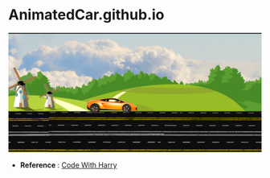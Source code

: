 # AnimatedCar.github.io

<img src="https://github.com/kishanrajput23/AnimatedCar.github.io/blob/main/screenshot.png" alt="">



- __Reference__ : [Code With Harry](https://youtu.be/Ii5pO_CFfys) 
